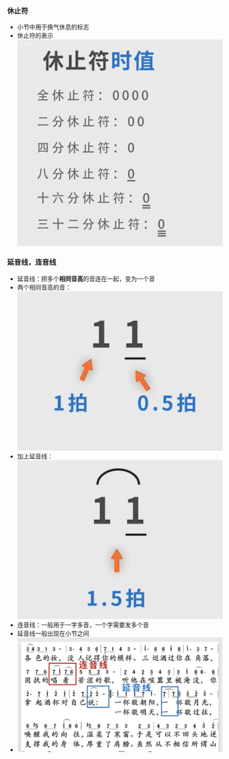 ### 休止符
- 小节中用于换气休息的标志
- 休止符的表示![](attachments/休止符.png)
### 延音线，连音线
- 延音线：把多个**相同音高**的音连在一起，变为一个音
- 两个相同音高的音：![](attachments/相同音高.png)
- 加上延音线：![](attachments/延音线.png)
- 连音线：一般用于一字多音，一个字需要发多个音
- 延音线一般出现在小节之间
- ![](attachments/延音线和连音线.png)